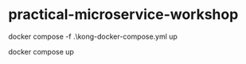 # practical-microservice-workshop

<!-- Run kong and keycloak -->
docker compose -f .\kong-docker-compose.yml up

<!-- Run microservices -->
docker compose up 